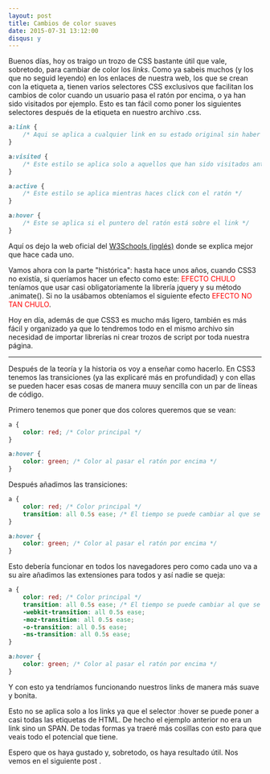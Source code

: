 ```yaml
---
layout: post
title: Cambios de color suaves
date: 2015-07-31 13:12:00
disqus: y
---
```


<style>
.link {
	color: red;
	-webkit-transition: all 0.5s ease;
    -moz-transition: all 0.5s ease;
    -o-transition: all 0.5s ease;
    -ms-transition: all 0.5s ease;
    transition: all 0.5s ease;
}

.link:hover, .no-link:hover{
	color: green;
}

.no-link {
	color: red;
}
</style>

Buenos días, hoy os traigo un trozo de CSS bastante útil que vale, sobretodo, para cambiar de color los <i>links</i>. Como ya sabeis muchos (y los que no seguid leyendo) en los enlaces de nuestra web, los que se crean con la etiqueta a, tienen varios selectores CSS exclusivos que facilitan los cambios de color cuando un usuario pasa el ratón por encima, o ya han sido visitados por ejemplo. Esto es tan fácil como poner los siguientes selectores después de la etiqueta en nuestro archivo .css.

```CSS
a:link {
	/* Aqui se aplica a cualquier link en su estado original sin haber sido visitado */
}

a:visited {
	/* Este estilo se aplica solo a aquellos que han sido visitados anteriormente */
}

a:active {
	/* Este estilo se aplica mientras haces click con el ratón */
}

a:hover {
	/* Este se aplica si el puntero del ratón está sobre el link */
}
```

Aquí os dejo la web oficial del <a href="http://www.w3schools.com/css/css_link.asp" target="_blank">W3Schools (inglés)</a> donde se explica mejor que hace cada uno.

Vamos ahora con la parte "histórica": hasta hace unos años, cuando CSS3 no existía, si queríamos hacer un efecto como este: <span class="link">EFECTO CHULO</span> teníamos que usar casi obligatoriamente la librería jquery y su método .animate(). Si no la usábamos obteníamos el siguiente efecto <span class="no-link">EFECTO NO TAN CHULO</span>.

Hoy en día, además de que CSS3 es mucho más ligero, también es más fácil y organizado ya que lo tendremos todo en el mismo archivo sin necesidad de importar librerías ni crear trozos de script por toda nuestra página.

---

Después de la teoría y la historia os voy a enseñar como hacerlo. En CSS3 tenemos las transiciones (ya las explicaré más en profundidad) y con ellas se pueden hacer esas cosas de manera muuy sencilla con un par de líneas de código.

Primero tenemos que poner que dos colores queremos que se vean:

```CSS
a {
	color: red; /* Color principal */	
}

a:hover {
	color: green; /* Color al pasar el ratón por encima */
}
```

Después añadimos las transiciones: 

```CSS
a {
	color: red; /* Color principal */
    transition: all 0.5s ease; /* El tiempo se puede cambiar al que se quiera (1s, 2s, 0.8s, 0.1s ...). */
}

a:hover {
	color: green; /* Color al pasar el ratón por encima */
}
```

Esto debería funcionar en todos los navegadores pero como cada uno va a su aire añadimos las extensiones para todos y así nadie se queja:

```CSS
a {
	color: red; /* Color principal */
    transition: all 0.5s ease; /* El tiempo se puede cambiar al que se quiera (1s, 2s, 0.8s, 0.1s ...). */
    -webkit-transition: all 0.5s ease;
    -moz-transition: all 0.5s ease;
    -o-transition: all 0.5s ease;
    -ms-transition: all 0.5s ease;
}

a:hover {
	color: green; /* Color al pasar el ratón por encima */
}
```

Y con esto ya tendríamos funcionando nuestros links de manera más suave y bonita. 

Esto no se aplica solo a los links ya que el selector :hover se puede poner a casi todas las etiquetas de HTML. De hecho el ejemplo anterior no era un link sino un SPAN. De todas formas ya traeré más cosillas con esto para que veais todo el potencial que tiene.

Espero que os haya gustado y, sobretodo, os haya resultado útil. Nos vemos en el siguiente post <i class="fa fa-smile-o"></i>.

